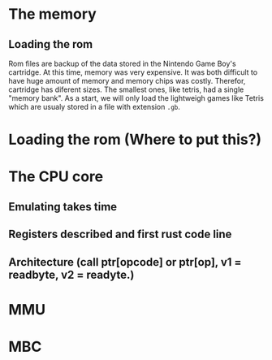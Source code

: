
The memory
==========

Loading the rom
---------------

Rom files are backup of the data stored in the Nintendo Game Boy's cartridge.
At this time, memory was very expensive.
It was both difficult to have huge amount of memory and memory chips was costly.
Therefor, cartridge has diferent sizes.
The smallest ones, like tetris, had a single "memory bank".
As a start, we will only load the lightweigh games like Tetris which are
usualy stored in a file with extension `.gb`.


# Loading the rom (Where to put this?)

# The CPU core

## Emulating takes time
## Registers described and first rust code line
## Architecture (call ptr[opcode] or ptr[op], v1 = readbyte, v2 = readyte.)

# MMU

# MBC
